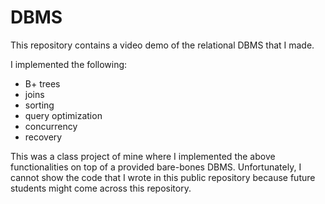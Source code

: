 # DBMS
This repository contains a video demo of the relational DBMS that I made.

I implemented the following:

- B+ trees
- joins
- sorting
- query optimization
- concurrency
- recovery

This was a class project of mine where I implemented the above functionalities on top of a provided bare-bones DBMS. Unfortunately, I cannot show the code that I wrote in this public repository because future students might come across this repository.
